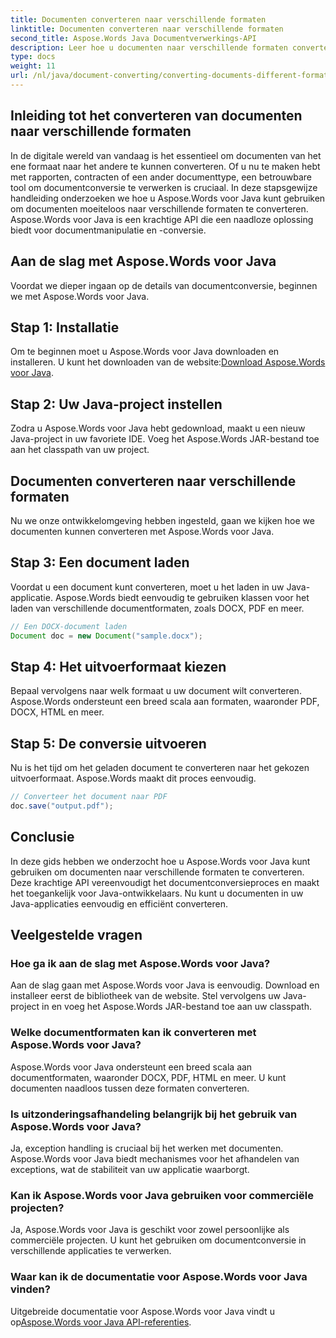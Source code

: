 ```yaml
---
title: Documenten converteren naar verschillende formaten
linktitle: Documenten converteren naar verschillende formaten
second_title: Aspose.Words Java Documentverwerkings-API
description: Leer hoe u documenten naar verschillende formaten converteert met Aspose.Words voor Java. Stapsgewijze handleiding voor efficiënte documentconversie.
type: docs
weight: 11
url: /nl/java/document-converting/converting-documents-different-formats/
---
```


## Inleiding tot het converteren van documenten naar verschillende formaten

In de digitale wereld van vandaag is het essentieel om documenten van het ene formaat naar het andere te kunnen converteren. Of u nu te maken hebt met rapporten, contracten of een ander documenttype, een betrouwbare tool om documentconversie te verwerken is cruciaal. In deze stapsgewijze handleiding onderzoeken we hoe u Aspose.Words voor Java kunt gebruiken om documenten moeiteloos naar verschillende formaten te converteren. Aspose.Words voor Java is een krachtige API die een naadloze oplossing biedt voor documentmanipulatie en -conversie.

## Aan de slag met Aspose.Words voor Java

Voordat we dieper ingaan op de details van documentconversie, beginnen we met Aspose.Words voor Java.

## Stap 1: Installatie

 Om te beginnen moet u Aspose.Words voor Java downloaden en installeren. U kunt het downloaden van de website:[Download Aspose.Words voor Java](https://releases.aspose.com/words/java/).

## Stap 2: Uw Java-project instellen

Zodra u Aspose.Words voor Java hebt gedownload, maakt u een nieuw Java-project in uw favoriete IDE. Voeg het Aspose.Words JAR-bestand toe aan het classpath van uw project.

## Documenten converteren naar verschillende formaten

Nu we onze ontwikkelomgeving hebben ingesteld, gaan we kijken hoe we documenten kunnen converteren met Aspose.Words voor Java.

## Stap 3: Een document laden

Voordat u een document kunt converteren, moet u het laden in uw Java-applicatie. Aspose.Words biedt eenvoudig te gebruiken klassen voor het laden van verschillende documentformaten, zoals DOCX, PDF en meer.

```java
// Een DOCX-document laden
Document doc = new Document("sample.docx");
```

## Stap 4: Het uitvoerformaat kiezen

Bepaal vervolgens naar welk formaat u uw document wilt converteren. Aspose.Words ondersteunt een breed scala aan formaten, waaronder PDF, DOCX, HTML en meer.

## Stap 5: De conversie uitvoeren

Nu is het tijd om het geladen document te converteren naar het gekozen uitvoerformaat. Aspose.Words maakt dit proces eenvoudig.

```java
// Converteer het document naar PDF
doc.save("output.pdf");
```

## Conclusie

In deze gids hebben we onderzocht hoe u Aspose.Words voor Java kunt gebruiken om documenten naar verschillende formaten te converteren. Deze krachtige API vereenvoudigt het documentconversieproces en maakt het toegankelijk voor Java-ontwikkelaars. Nu kunt u documenten in uw Java-applicaties eenvoudig en efficiënt converteren.

## Veelgestelde vragen

### Hoe ga ik aan de slag met Aspose.Words voor Java?

Aan de slag gaan met Aspose.Words voor Java is eenvoudig. Download en installeer eerst de bibliotheek van de website. Stel vervolgens uw Java-project in en voeg het Aspose.Words JAR-bestand toe aan uw classpath.

### Welke documentformaten kan ik converteren met Aspose.Words voor Java?

Aspose.Words voor Java ondersteunt een breed scala aan documentformaten, waaronder DOCX, PDF, HTML en meer. U kunt documenten naadloos tussen deze formaten converteren.

### Is uitzonderingsafhandeling belangrijk bij het gebruik van Aspose.Words voor Java?

Ja, exception handling is cruciaal bij het werken met documenten. Aspose.Words voor Java biedt mechanismes voor het afhandelen van exceptions, wat de stabiliteit van uw applicatie waarborgt.

### Kan ik Aspose.Words voor Java gebruiken voor commerciële projecten?

Ja, Aspose.Words voor Java is geschikt voor zowel persoonlijke als commerciële projecten. U kunt het gebruiken om documentconversie in verschillende applicaties te verwerken.

### Waar kan ik de documentatie voor Aspose.Words voor Java vinden?

 Uitgebreide documentatie voor Aspose.Words voor Java vindt u op[Aspose.Words voor Java API-referenties](https://reference.aspose.com/words/java/).